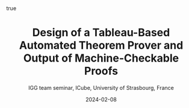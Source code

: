 ---
title: "Design of a Tableau-Based Automated Theorem Prover and Output of Machine-Checkable Proofs"
subtitle: IGG team seminar, ICube, University of Strasbourg, France
author:
date: 2024-02-08
categories: [talks]
math: true
mermaid: true
attachment: goeland_desko.pdf
---